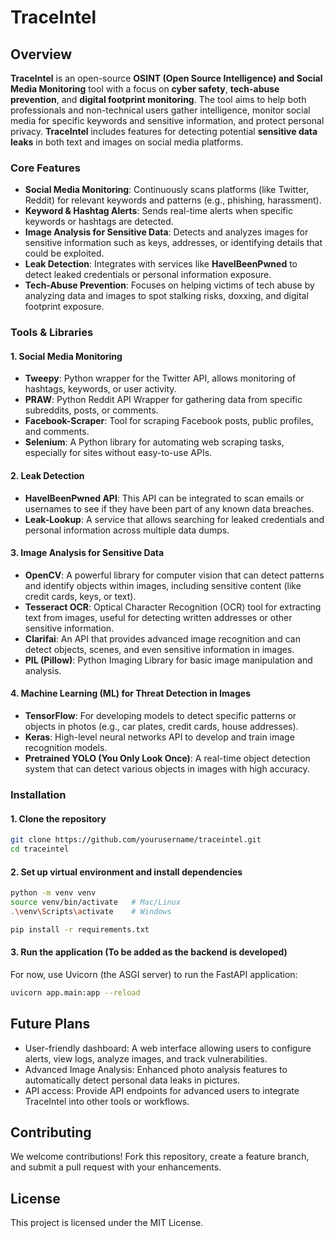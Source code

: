 # TraceIntel

## Overview
**TraceIntel** is an open-source **OSINT (Open Source Intelligence) and Social Media Monitoring** tool with a focus on **cyber safety**, **tech-abuse prevention**, and **digital footprint monitoring**. The tool aims to help both professionals and non-technical users gather intelligence, monitor social media for specific keywords and sensitive information, and protect personal privacy. **TraceIntel** includes features for detecting potential **sensitive data leaks** in both text and images on social media platforms.

### Core Features
- **Social Media Monitoring**: Continuously scans platforms (like Twitter, Reddit) for relevant keywords and patterns (e.g., phishing, harassment).
- **Keyword & Hashtag Alerts**: Sends real-time alerts when specific keywords or hashtags are detected.
- **Image Analysis for Sensitive Data**: Detects and analyzes images for sensitive information such as keys, addresses, or identifying details that could be exploited.
- **Leak Detection**: Integrates with services like **HaveIBeenPwned** to detect leaked credentials or personal information exposure.
- **Tech-Abuse Prevention**: Focuses on helping victims of tech abuse by analyzing data and images to spot stalking risks, doxxing, and digital footprint exposure.

### Tools & Libraries

#### 1. **Social Media Monitoring**
- **Tweepy**: Python wrapper for the Twitter API, allows monitoring of hashtags, keywords, or user activity.
- **PRAW**: Python Reddit API Wrapper for gathering data from specific subreddits, posts, or comments.
- **Facebook-Scraper**: Tool for scraping Facebook posts, public profiles, and comments.
- **Selenium**: A Python library for automating web scraping tasks, especially for sites without easy-to-use APIs.

#### 2. **Leak Detection**
- **HaveIBeenPwned API**: This API can be integrated to scan emails or usernames to see if they have been part of any known data breaches.
- **Leak-Lookup**: A service that allows searching for leaked credentials and personal information across multiple data dumps.

#### 3. **Image Analysis for Sensitive Data**
- **OpenCV**: A powerful library for computer vision that can detect patterns and identify objects within images, including sensitive content (like credit cards, keys, or text).
- **Tesseract OCR**: Optical Character Recognition (OCR) tool for extracting text from images, useful for detecting written addresses or other sensitive information.
- **Clarifai**: An API that provides advanced image recognition and can detect objects, scenes, and even sensitive information in images.
- **PIL (Pillow)**: Python Imaging Library for basic image manipulation and analysis.
  
#### 4. **Machine Learning (ML) for Threat Detection in Images**
- **TensorFlow**: For developing models to detect specific patterns or objects in photos (e.g., car plates, credit cards, house addresses).
- **Keras**: High-level neural networks API to develop and train image recognition models.
- **Pretrained YOLO (You Only Look Once)**: A real-time object detection system that can detect various objects in images with high accuracy.

### Installation

#### 1. Clone the repository
```bash
git clone https://github.com/yourusername/traceintel.git
cd traceintel
```
#### 2. Set up virtual environment and install dependencies
```bash
python -m venv venv
source venv/bin/activate   # Mac/Linux
.\venv\Scripts\activate    # Windows

pip install -r requirements.txt
```
#### 3. Run the application (To be added as the backend is developed)
For now, use Uvicorn (the ASGI server) to run the FastAPI application:
```bash
uvicorn app.main:app --reload

```

## Future Plans

- User-friendly dashboard: A web interface allowing users to configure alerts, view logs, analyze images, and track vulnerabilities.
- Advanced Image Analysis: Enhanced photo analysis features to automatically detect personal data leaks in pictures.
- API access: Provide API endpoints for advanced users to integrate TraceIntel into other tools or workflows.

## Contributing
We welcome contributions! Fork this repository, create a feature branch, and submit a pull request with your enhancements.

## License
This project is licensed under the MIT License.
